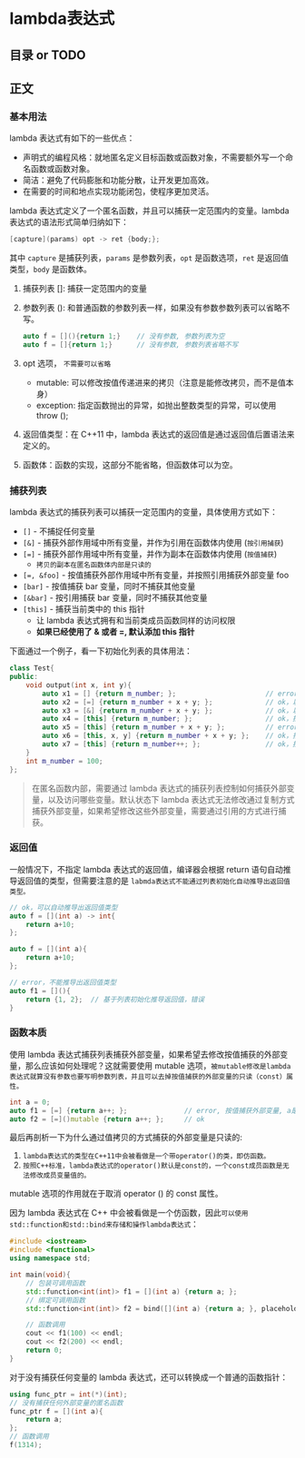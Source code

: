 # lambda表达式

## 目录 or TODO

## 正文

### 基本用法

lambda 表达式有如下的一些优点：

*   声明式的编程风格：就地匿名定义目标函数或函数对象，不需要额外写一个命名函数或函数对象。
*   简洁：避免了代码膨胀和功能分散，让开发更加高效。
*   在需要的时间和地点实现功能闭包，使程序更加灵活。

lambda 表达式定义了一个匿名函数，并且可以捕获一定范围内的变量。lambda 表达式的语法形式简单归纳如下：

```c++
[capture](params) opt -> ret {body;};
```

其中 `capture` 是捕获列表，`params` 是参数列表，`opt` 是函数选项，`ret` 是返回值类型，`body` 是函数体。

1.  捕获列表 []: 捕获一定范围内的变量
    
2.  参数列表 (): 和普通函数的参数列表一样，如果没有参数参数列表可以省略不写。
    
    ```c++
    auto f = [](){return 1;}	// 没有参数, 参数列表为空
    auto f = []{return 1;}		// 没有参数, 参数列表省略不写
    ```
    
3.  opt 选项， `不需要可以省略`
    
    *   mutable: 可以修改按值传递进来的拷贝（注意是能修改拷贝，而不是值本身）
    *   exception: 指定函数抛出的异常，如抛出整数类型的异常，可以使用 throw ();
    
4.  返回值类型：在 C++11 中，lambda 表达式的返回值是通过返回值后置语法来定义的。
    
5. 函数体：函数的实现，这部分不能省略，但函数体可以为空。

### 捕获列表

lambda 表达式的捕获列表可以捕获一定范围内的变量，具体使用方式如下：

*   `[]` - 不捕捉任何变量
*   `[&]` - 捕获外部作用域中所有变量，并作为引用在函数体内使用 (`按引用捕获`)
*   `[=]` - 捕获外部作用域中所有变量，并作为副本在函数体内使用 (`按值捕获`)
    *   `拷贝的副本在匿名函数体内部是只读的`
*   `[=, &foo]` - 按值捕获外部作用域中所有变量，并按照引用捕获外部变量 foo
*   `[bar]` - 按值捕获 bar 变量，同时不捕获其他变量
*   `[&bar]` - 按引用捕获 bar 变量，同时不捕获其他变量
*   `[this]` - 捕获当前类中的 this 指针
    *   让 lambda 表达式拥有和当前类成员函数同样的访问权限
    *   **如果已经使用了 & 或者 =, 默认添加 this 指针**

下面通过一个例子，看一下初始化列表的具体用法：

```c++
class Test{
public:
    void output(int x, int y){
        auto x1 = [] {return m_number; };                      // error，没有捕获外部变量，不能使用类成员 m_number
        auto x2 = [=] {return m_number + x + y; };             // ok，以值拷贝的方式捕获所有外部变量
        auto x3 = [&] {return m_number + x + y; };             // ok，以引用的方式捕获所有外部变量
        auto x4 = [this] {return m_number; };                  // ok，捕获 this 指针，可访问对象内部成员
        auto x5 = [this] {return m_number + x + y; };          // error，捕获 this 指针，可访问类内部成员，没有捕获到变量 x，y，因此不能访问。
        auto x6 = [this, x, y] {return m_number + x + y; };    // ok，捕获 this 指针，x，y
        auto x7 = [this] {return m_number++; };                // ok，捕获 this 指针，并且可以修改对象内部变量的值
    }
    int m_number = 100;
};
```

> 在匿名函数内部，需要通过 lambda 表达式的捕获列表控制如何捕获外部变量，以及访问哪些变量。默认状态下 lambda 表达式无法修改通过复制方式捕获外部变量，如果希望修改这些外部变量，需要通过引用的方式进行捕获。
>

### 返回值

一般情况下，不指定 lambda 表达式的返回值，编译器会根据 return 语句自动推导返回值的类型，但需要注意的是 `labmda表达式不能通过列表初始化自动推导出返回值类型。`

```c++
// ok，可以自动推导出返回值类型
auto f = [](int a) -> int{
    return a+10;  
};

auto f = [](int a){
    return a+10;  
};

// error，不能推导出返回值类型
auto f1 = [](){
    return {1, 2};	// 基于列表初始化推导返回值，错误
}
```

### 函数本质

使用 lambda 表达式捕获列表捕获外部变量，如果希望去修改按值捕获的外部变量，那么应该如何处理呢？这就需要使用 mutable 选项，`被mutable修改是lambda表达式就算没有参数也要写明参数列表，并且可以去掉按值捕获的外部变量的只读（const）属性。`

```c++
int a = 0;
auto f1 = [=] {return a++; };              // error, 按值捕获外部变量, a是只读的
auto f2 = [=]()mutable {return a++; };     // ok
```

最后再剖析一下为什么通过值拷贝的方式捕获的外部变量是只读的:

1.  `lambda表达式的类型在C++11中会被看做是一个带operator()的类，即仿函数。`
2.  `按照C++标准，lambda表达式的operator()默认是const的，一个const成员函数是无法修改成员变量值的。`

mutable 选项的作用就在于取消 operator () 的 const 属性。

因为 lambda 表达式在 C++ 中会被看做是一个仿函数，因此`可以使用std::function和std::bind来存储和操作lambda表达式`：

```c++
#include <iostream>
#include <functional>
using namespace std;

int main(void){
    // 包装可调用函数
    std::function<int(int)> f1 = [](int a) {return a; };
    // 绑定可调用函数
    std::function<int(int)> f2 = bind([](int a) {return a; }, placeholders::_1);

    // 函数调用
    cout << f1(100) << endl;
    cout << f2(200) << endl;
    return 0;
}
```

对于没有捕获任何变量的 lambda 表达式，还可以转换成一个普通的函数指针：

```c++
using func_ptr = int(*)(int);
// 没有捕获任何外部变量的匿名函数
func_ptr f = [](int a){
    return a;  
};
// 函数调用
f(1314);
```

